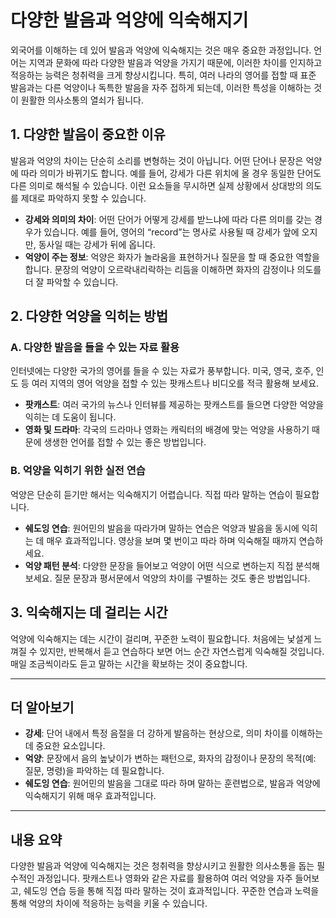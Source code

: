 # 다양한 발음과 억양에 익숙해지기

외국어를 이해하는 데 있어 발음과 억양에 익숙해지는 것은 매우 중요한 과정입니다. 언어는 지역과 문화에 따라 다양한 발음과 억양을 가지기 때문에, 이러한 차이를 인지하고 적응하는 능력은 청취력을 크게 향상시킵니다. 특히, 여러 나라의 영어를 접할 때 표준 발음과는 다른 억양이나 독특한 발음을 자주 접하게 되는데, 이러한 특성을 이해하는 것이 원활한 의사소통의 열쇠가 됩니다.

## 1. 다양한 발음이 중요한 이유

발음과 억양의 차이는 단순히 소리를 변형하는 것이 아닙니다. 어떤 단어나 문장은 억양에 따라 의미가 바뀌기도 합니다. 예를 들어, 강세가 다른 위치에 올 경우 동일한 단어도 다른 의미로 해석될 수 있습니다. 이런 요소들을 무시하면 실제 상황에서 상대방의 의도를 제대로 파악하지 못할 수 있습니다.

- **강세와 의미의 차이**: 어떤 단어가 어떻게 강세를 받느냐에 따라 다른 의미를 갖는 경우가 있습니다. 예를 들어, 영어의 “record”는 명사로 사용될 때 강세가 앞에 오지만, 동사일 때는 강세가 뒤에 옵니다.
- **억양이 주는 정보**: 억양은 화자가 놀라움을 표현하거나 질문을 할 때 중요한 역할을 합니다. 문장의 억양이 오르락내리락하는 리듬을 이해하면 화자의 감정이나 의도를 더 잘 파악할 수 있습니다.

## 2. 다양한 억양을 익히는 방법

### A. 다양한 발음을 들을 수 있는 자료 활용
인터넷에는 다양한 국가의 영어를 들을 수 있는 자료가 풍부합니다. 미국, 영국, 호주, 인도 등 여러 지역의 영어 억양을 접할 수 있는 팟캐스트나 비디오를 적극 활용해 보세요.

- **팟캐스트**: 여러 국가의 뉴스나 인터뷰를 제공하는 팟캐스트를 들으면 다양한 억양을 익히는 데 도움이 됩니다.
- **영화 및 드라마**: 각국의 드라마나 영화는 캐릭터의 배경에 맞는 억양을 사용하기 때문에 생생한 언어를 접할 수 있는 좋은 방법입니다.

### B. 억양을 익히기 위한 실전 연습
억양은 단순히 듣기만 해서는 익숙해지기 어렵습니다. 직접 따라 말하는 연습이 필요합니다.

- **쉐도잉 연습**: 원어민의 발음을 따라가며 말하는 연습은 억양과 발음을 동시에 익히는 데 매우 효과적입니다. 영상을 보며 몇 번이고 따라 하며 익숙해질 때까지 연습하세요.
- **억양 패턴 분석**: 다양한 문장을 들어보고 억양이 어떤 식으로 변하는지 직접 분석해 보세요. 질문 문장과 평서문에서 억양의 차이를 구별하는 것도 좋은 방법입니다.

## 3. 익숙해지는 데 걸리는 시간

억양에 익숙해지는 데는 시간이 걸리며, 꾸준한 노력이 필요합니다. 처음에는 낯설게 느껴질 수 있지만, 반복해서 듣고 연습하다 보면 어느 순간 자연스럽게 익숙해질 것입니다. 매일 조금씩이라도 듣고 말하는 시간을 확보하는 것이 중요합니다.

---

## 더 알아보기

- **강세**: 단어 내에서 특정 음절을 더 강하게 발음하는 현상으로, 의미 차이를 이해하는 데 중요한 요소입니다.
- **억양**: 문장에서 음의 높낮이가 변하는 패턴으로, 화자의 감정이나 문장의 목적(예: 질문, 명령)을 파악하는 데 필요합니다.
- **쉐도잉 연습**: 원어민의 발음을 그대로 따라 하며 말하는 훈련법으로, 발음과 억양에 익숙해지기 위해 매우 효과적입니다.

---

## 내용 요약

다양한 발음과 억양에 익숙해지는 것은 청취력을 향상시키고 원활한 의사소통을 돕는 필수적인 과정입니다. 팟캐스트나 영화와 같은 자료를 활용하여 여러 억양을 자주 들어보고, 쉐도잉 연습 등을 통해 직접 따라 말하는 것이 효과적입니다. 꾸준한 연습과 노력을 통해 억양의 차이에 적응하는 능력을 키울 수 있습니다.